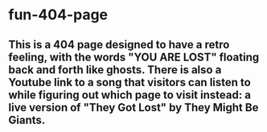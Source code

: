 # fun-404-page

## This is a 404 page designed to have a retro feeling, with the words "YOU ARE LOST" floating back and forth like ghosts. There is also a Youtube link to a song that visitors can listen to while figuring out which page to visit instead: a live version of "They Got Lost" by They Might Be Giants.
